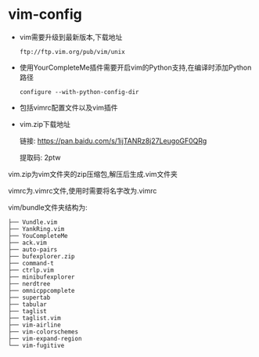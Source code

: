 # vim-config
- vim需要升级到最新版本,下载地址

  ```url
  ftp://ftp.vim.org/pub/vim/unix
  ```

- 使用YourCompleteMe插件需要开启vim的Python支持,在编译时添加Python路径

  ```shell
  configure --with-python-config-dir
  ```

- 包括vimrc配置文件以及vim插件

- vim.zip下载地址

  链接: https://pan.baidu.com/s/1ijTANRz8j27LeugoGF0QRg 

  提取码: 2ptw 

vim.zip为vim文件夹的zip压缩包,解压后生成.vim文件夹

vimrc为.vimrc文件,使用时需要将名字改为.vimrc

vim/bundle文件夹结构为:

```
├── Vundle.vim
├── YankRing.vim
├── YouCompleteMe
├── ack.vim
├── auto-pairs
├── bufexplorer.zip
├── command-t
├── ctrlp.vim
├── minibufexplorer
├── nerdtree
├── omnicppcomplete
├── supertab
├── tabular
├── taglist
├── taglist.vim
├── vim-airline
├── vim-colorschemes
├── vim-expand-region
└── vim-fugitive
```